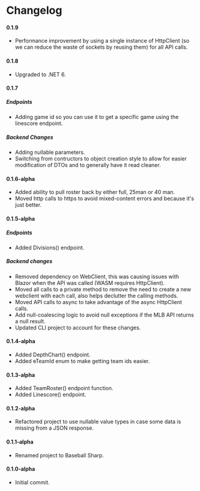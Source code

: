 # Changelog

#### 0.1.9

- Performance improvement by using a single instance of HttpClient (so we can reduce the waste of sockets by reusing them) for all API calls.

#### 0.1.8

- Upgraded to .NET 6.

#### 0.1.7

##### Endpoints

- Adding game id so you can use it to get a specific game using the linescore endpoint. 

##### Backend Changes

- Adding nullable parameters.
- Switching from contructors to object creation style to allow for easier modification of DTOs and to generally have it read cleaner.


#### 0.1.6-alpha

- Added ability to pull roster back by either full, 25man or 40 man.
- Moved http calls to https to avoid mixed-content errors and because it's just better.

#### 0.1.5-alpha

##### Endpoints

- Added Divisions() endpoint.

##### Backend changes

- Removed dependency on WebClient, this was causing issues with Blazor when the API was called (WASM requires HttpClient).
- Moved all calls to a private method to remove the need to create a new webclient with each call, also helps declutter the calling methods.
- Moved API calls to async to take advantage of the async HttpClient calls.
- Add null-coalescing logic to avoid null exceptions if the MLB API returns a null result.
- Updated CLI project to account for these changes.

#### 0.1.4-alpha

- Added DepthChart() endpoint.
- Added eTeamId enum to make getting team ids easier.

#### 0.1.3-alpha

- Added TeamRoster() endpoint function.
- Added Linescore() endpoint.

#### 0.1.2-alpha

- Refactored project to use nullable value types in case some data is missing from a JSON response.

#### 0.1.1-alpha

- Renamed project to Baseball Sharp.

#### 0.1.0-alpha

- Initial commit.